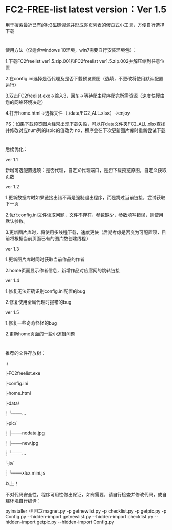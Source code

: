 # FC2-FREE-list  latest version：Ver 1.5

用于搜索最近已有的fc2磁链资源并形成网页列表的傻瓜式小工具，方便自行选择下载
#
使用方法（仅适合windows 10环境，win7需要自行安装环境包）：

1.下载FC2freelist ver1.5.zip.001和FC2freelist ver1.5.zip.002并解压缩到任意位置

2.在config.ini选择是否代理及是否下载预览原图（选填，不更改将使用默认配置运行）

3.双击FC2freelist.exe→输入3，回车→等待爬虫程序爬完所需资源（速度快慢由您的网络环境决定）

4.打开home.html→选择文件（./data/FC2_ALL.xlsx）→enjoy


PS：如果下载预览图片经常出现下载失败，可以在data文件夹FC2_ALL.xlsx查找并修改对应num列的ispic的值改为 no，程序会在下次更新图片库时重新尝试下载

#  


后续优化：

ver 1.1

新增可选配置选项：是否代理，自定义代理端口，是否下载预览原图，自定义获取页数


ver 1.2

1.更新数据库时如果链接出错不再是强制退出程序，而是跳过当前链接，尝试获取下一页

2.优化config.ini文件读取问题，文件不存在，参数缺少，参数填写错误，则使用默认参数。

3.更新图片库时，将使用多线程下载，速度更快（后期考虑是否变为可配置项，目前将根据当前页面已有的图片数创建线程）

ver 1.3

1.更新图片库时同时获取当前作品的作者

2.home页面显示作者信息，新增作品对应官网的跳转链接

ver 1.4

1.修复无法正确识别config.ini配置的bug

2.修复使用全局代理时报错的bug

ver 1.5

1.修复一些奇奇怪怪的bug

2.更新home页面的一些小逻辑问题

#

推荐的文件存放树：

./

├FC2freelist.exe 

├config.ini

├home.html

├data/

┊    └───...

├pic/

┊    ├───nodata.jpg

┊    ├───new.jpg

┊    └───...

└js/

┊    └───xlsx.mini.js
     
以上！

不对代码安全性，程序可用性做出保证，如有需要，请自行检查并修改代码，或自建环境自行编译：

pyinstaller -F FC2magnet.py -p getnewlist.py -p checklist.py -p getpic.py -p Config.py --hidden-import getnewlist.py --hidden-import checklist.py --hidden-import getpic.py --hidden-import Config.py 
